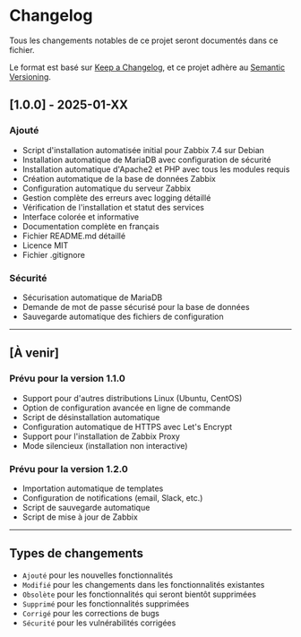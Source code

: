 # Changelog

Tous les changements notables de ce projet seront documentés dans ce fichier.

Le format est basé sur [Keep a Changelog](https://keepachangelog.com/fr/1.0.0/),
et ce projet adhère au [Semantic Versioning](https://semver.org/lang/fr/).

## [1.0.0] - 2025-01-XX

### Ajouté
- Script d'installation automatisée initial pour Zabbix 7.4 sur Debian
- Installation automatique de MariaDB avec configuration de sécurité
- Installation automatique d'Apache2 et PHP avec tous les modules requis
- Création automatique de la base de données Zabbix
- Configuration automatique du serveur Zabbix
- Gestion complète des erreurs avec logging détaillé
- Vérification de l'installation et statut des services
- Interface colorée et informative
- Documentation complète en français
- Fichier README.md détaillé
- Licence MIT
- Fichier .gitignore

### Sécurité
- Sécurisation automatique de MariaDB
- Demande de mot de passe sécurisé pour la base de données
- Sauvegarde automatique des fichiers de configuration

---

## [À venir]

### Prévu pour la version 1.1.0
- Support pour d'autres distributions Linux (Ubuntu, CentOS)
- Option de configuration avancée en ligne de commande
- Script de désinstallation automatique
- Configuration automatique de HTTPS avec Let's Encrypt
- Support pour l'installation de Zabbix Proxy
- Mode silencieux (installation non interactive)

### Prévu pour la version 1.2.0
- Importation automatique de templates
- Configuration de notifications (email, Slack, etc.)
- Script de sauvegarde automatique
- Script de mise à jour de Zabbix

---

## Types de changements

- `Ajouté` pour les nouvelles fonctionnalités
- `Modifié` pour les changements dans les fonctionnalités existantes
- `Obsolète` pour les fonctionnalités qui seront bientôt supprimées
- `Supprimé` pour les fonctionnalités supprimées
- `Corrigé` pour les corrections de bugs
- `Sécurité` pour les vulnérabilités corrigées
